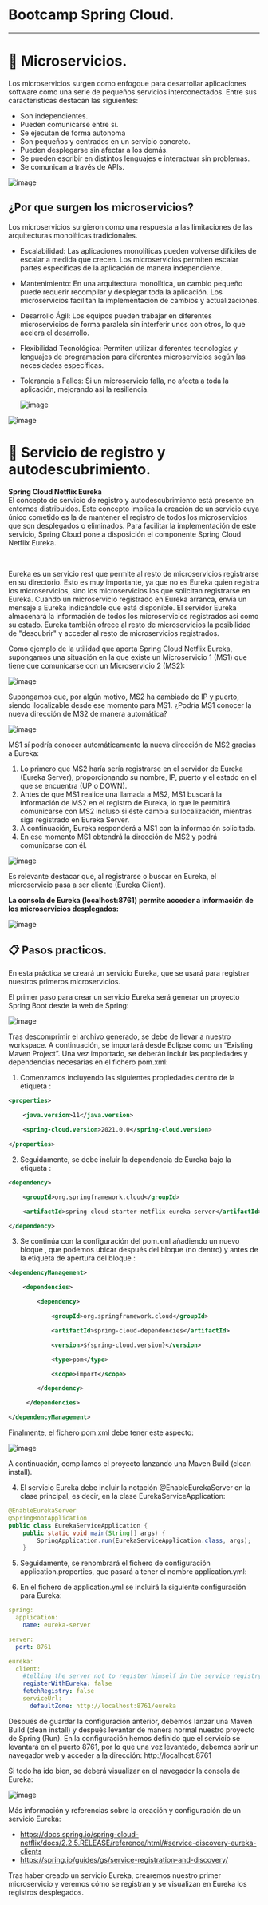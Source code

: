 # Bootcamp Spring Cloud.

- - - 

# 📌 Microservicios.
Los microservicios surgen como enfogque para desarrollar aplicaciones software como una serie de pequeños servicios interconectados. Entre sus caracteristicas destacan las siguientes:
- Son independientes.
- Pueden comunicarse entre si.
- Se ejecutan de forma autonoma
- Son pequeños y centrados en un servicio concreto.
- Pueden desplegarse sin afectar a los demás.
- Se pueden escribir en distintos lenguajes e interactuar sin problemas.
- Se comunican a través de APIs.

![image](https://github.com/user-attachments/assets/898f4afe-a0da-4dec-9912-0e07071232cb)


## ¿Por que surgen los microservicios?
Los microservicios surgieron como una respuesta a las limitaciones de las arquitecturas monolíticas tradicionales.
- Escalabilidad: Las aplicaciones monolíticas pueden volverse difíciles de escalar a medida que crecen. Los microservicios permiten escalar partes específicas de la aplicación de manera independiente.
- Mantenimiento: En una arquitectura monolítica, un cambio pequeño puede requerir recompilar y desplegar toda la aplicación. Los microservicios facilitan la implementación de cambios y actualizaciones.
- Desarrollo Ágil: Los equipos pueden trabajar en diferentes microservicios de forma paralela sin interferir unos con otros, lo que acelera el desarrollo.
- Flexibilidad Tecnológica: Permiten utilizar diferentes tecnologías y lenguajes de programación para diferentes microservicios según las necesidades específicas.
- Tolerancia a Fallos: Si un microservicio falla, no afecta a toda la aplicación, mejorando así la resiliencia.

  ![image](https://github.com/user-attachments/assets/39b5a552-eeef-4a71-8a72-03f24f4e8856)

![image](https://github.com/user-attachments/assets/b0c66188-bd0e-45e5-a8ef-d63473176f2a)


# 📌 Servicio de registro y autodescubrimiento.
**Spring Cloud Netflix Eureka**   
El concepto de servicio de registro y autodescubrimiento está presente en entornos distribuidos. Este concepto implica la creación de un servicio cuya único cometido es la de mantener el registro de todos los microservicios que son desplegados o eliminados. Para facilitar la implementación de este servicio, Spring Cloud pone a disposición el componente Spring Cloud Netflix Eureka.​

​

Eureka es un servicio rest que permite al resto de microservicios registrarse en su directorio. Esto es muy importante, ya que no es Eureka quien registra los microservicios, 
sino los microservicios los que solicitan registrarse en Eureka. Cuando un microservicio registrado en Eureka arranca, envía un mensaje a Eureka indicándole que está disponible. 
El servidor Eureka almacenará la información de todos los microservicios registrados así como su estado. Eureka también ofrece al resto de microservicios la posibilidad de "descubrir" y acceder al resto de microservicios registrados.

Como ejemplo de la utilidad que aporta Spring Cloud Netflix Eureka, supongamos una situación en la que existe un Microservicio 1 (MS1) que tiene que comunicarse con un Microservicio 2 (MS2):​
    
![image](https://github.com/user-attachments/assets/2f11e010-08ec-4b73-a8f6-c7f2a9cba386)

Supongamos que, por algún motivo, MS2 ha cambiado de IP y puerto, siendo ilocalizable desde ese momento para MS1. ¿Podría MS1 conocer la nueva dirección de MS2 de manera automática?
    
![image](https://github.com/user-attachments/assets/761bbc8b-ed89-4a63-b916-9ff542c3ac9d)   

MS1 sí podría conocer automáticamente la nueva dirección de MS2 gracias a Eureka:​
1. Lo primero que MS2 haría sería registrarse en el servidor de Eureka (Eureka Server), proporcionando su nombre, IP, puerto y el estado en el que se encuentra (UP o DOWN).​
2. Antes de que MS1 realice una llamada a MS2, MS1 buscará la información de MS2 en el registro de Eureka, lo que le permitirá comunicarse con MS2 incluso si éste cambia su localización, mientras siga registrado en Eureka Server. ​
3. A continuación, Eureka responderá a MS1 con la información solicitada. ​
4. En ese momento MS1 obtendrá la dirección de MS2 y podrá comunicarse con él.​

![image](https://github.com/user-attachments/assets/93fb218b-f0e4-4162-8231-132a7b0406ee)   

Es relevante destacar que, al registrarse o buscar en Eureka, el microservicio pasa a ser cliente (Eureka Client).

**La consola de Eureka (localhost:8761) permite acceder a información de los microservicios desplegados:​**
   
![image](https://github.com/user-attachments/assets/2210f87c-2ad5-4ae7-820a-f406840b9424)

## 📋 Pasos practicos.
En esta práctica se creará un servicio Eureka, que se usará para registrar nuestros primeros microservicios.​

El primer paso para crear un servicio Eureka será generar un proyecto Spring Boot desde la web de Spring:​
    
![image](https://github.com/user-attachments/assets/941a9ba5-416b-4f3e-9bc9-e9c895e78edb)

Tras descomprimir el archivo generado, se debe de llevar a nuestro workspace. A continuación, se importará desde Eclipse como un “Existing Maven Project”. Una vez importado, se deberán incluir las propiedades y dependencias necesarias en el fichero pom.xml:​

1. Comenzamos incluyendo las siguientes propiedades dentro de la etiqueta <properties>:​

```xml
<properties>​

    <java.version>11</java.version>​

    <spring-cloud.version>2021.0.0</spring-cloud.version>​

</properties>​
```
    
2. Seguidamente, se debe incluir la dependencia de Eureka bajo la etiqueta <dependencies>:​
    
```xml
<dependency>​

    <groupId>org.springframework.cloud</groupId>​

    <artifactId>spring-cloud-starter-netflix-eureka-server</artifactId>​

</dependency>​
```

3. Se continúa con la configuración del pom.xml añadiendo un nuevo bloque <dependencyManagement>, que podemos ubicar después del bloque <dependencies> (no dentro) y antes de la etiqueta de apertura del bloque <build>:​ 
      
```xml
<dependencyManagement>​

    <dependencies>​

        <dependency>​

            <groupId>org.springframework.cloud</groupId>​

            <artifactId>spring-cloud-dependencies</artifactId>​

            <version>${spring-cloud.version}</version>​

            <type>pom</type>​

            <scope>import</scope>​

        </dependency>​

     </dependencies>​

</dependencyManagement>​
```
     
Finalmente, el fichero pom.xml debe tener este aspecto:​
   
  ![image](https://github.com/user-attachments/assets/0e4b6536-dbff-4067-800b-c2a59a08c889)
   
A continuación, compilamos el proyecto lanzando una Maven Build (clean install).​
    

4. El servicio Eureka debe incluir la notación @EnableEurekaServer en la clase principal, es decir, en la clase  EurekaServiceApplication:​
```java
@EnableEurekaServer​
@SpringBootApplication​
public class EurekaServiceApplication {​
    public static void main(String[] args) {​
        SpringApplication.run(EurekaServiceApplication.class, args);​
    }​
```

5. Seguidamente, se renombrará el fichero de configuración application.properties, que pasará a tener el nombre application.yml:​


6. En el fichero de application.yml se incluirá la siguiente configuración para Eureka:​
```yml
spring:​
  application:​
    name: eureka-server​

server:​
  port: 8761​

eureka:​
  client:​
    #telling the server not to register himself in the service registry​
    registerWithEureka: false​
    fetchRegistry: false​
    serviceUrl:​
      defaultZone: http://localhost:8761/eureka​
```

Después de guardar la configuración anterior, debemos lanzar una Maven Build (clean install) y después levantar de manera normal nuestro proyecto de Spring (Run). En la configuración hemos definido que el servicio se levantará en el puerto 8761, por lo que una vez levantado, debemos abrir un navegador web y acceder a la dirección: http://localhost:8761​

Si todo ha ido bien, se deberá visualizar en el navegador la consola de Eureka:​
    
![image](https://github.com/user-attachments/assets/753d2b7f-09bd-4192-8033-0a4772d64a23)
      
Más información y referencias sobre la creación y configuración de un servicio Eureka:​
- https://docs.spring.io/spring-cloud-netflix/docs/2.2.5.RELEASE/reference/html/#service-discovery-eureka-clients
- https://spring.io/guides/gs/service-registration-and-discovery/​

Tras haber creado un servicio Eureka, crearemos nuestro primer microservicio y veremos cómo se registran y se visualizan en Eureka los registros desplegados.​



     


